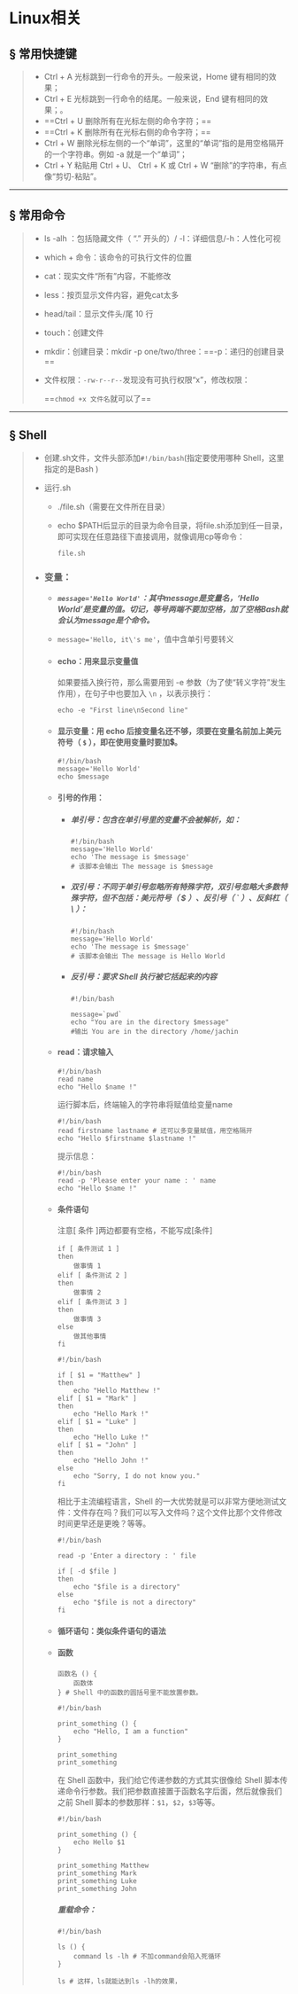# Linux相关

## &sect; 常用快捷键

> - Ctrl + A 光标跳到一行命令的开头。一般来说，Home 键有相同的效果；
> - Ctrl + E 光标跳到一行命令的结尾。一般来说，End 键有相同的效果；。
> - ==Ctrl + U 删除所有在光标左侧的命令字符；==
> - ==Ctrl + K 删除所有在光标右侧的命令字符；==
> - Ctrl + W 删除光标左侧的一个“单词”，这里的“单词”指的是用空格隔开的一个字符串。例如 -a 就是一个“单词”；
> - Ctrl + Y 粘贴用 Ctrl + U、 Ctrl + K 或 Ctrl + W “删除”的字符串，有点像“剪切-粘贴”。

------

## &sect; 常用命令

> - ls -alh ：包括隐藏文件（ “.” 开头的）/ -l：详细信息/-h：人性化可视
>
> - which + 命令：该命令的可执行文件的位置 
>
> - cat：现实文件“所有”内容，不能修改
>
> - less：按页显示文件内容，避免cat太多
>
> - head/tail：显示文件头/尾 10 行
>
> - touch：创建文件
>
> - mkdir：创建目录：mkdir -p one/two/three：==-p：递归的创建目录==
>
> - 文件权限：`-rw-r--r--`发现没有可执行权限“x”，修改权限：
>
>   ==`chmod +x 文件名`就可以了==

------



## &sect; Shell

> - 创建.sh文件，文件头部添加`#!/bin/bash`(指定要使用哪种 Shell，这里指定的是Bash )
>
> - 运行.sh
>
>   - ./file.sh（需要在文件所在目录）
>
>   - echo \$PATH后显示的目录为命令目录，将file.sh添加到任一目录，即可实现在任意路径下直接调用，就像调用cp等命令：
>
>     `file.sh`
>
> - ### **变量：**
>
>   - ***`message='Hello World'`：其中message是变量名，‘Hello World’是变量的值。切记，等号两端不要加空格，加了空格Bash就会认为message是个命令。***
>
>   - `message='Hello, it\'s me'`，值中含单引号要转义
>
>   - #### echo：用来显示变量值
>
>     如果要插入换行符，那么需要用到 -e 参数（为了使“转义字符”发生作用），在句子中也要加入 `\n` ，以表示换行：
>
>     ```shell
>     echo -e "First line\nSecond line"
>     ```
>
>   - #### 显示变量：用 echo 后接变量名还不够，须要在变量名前加上美元符号（ `$` ），即在使用变量时要加💲。
>
>     ```shell
>     #!/bin/bash
>     message='Hello World'
>     echo $message
>     ```
>
>   - #### 引号的作用：
>
>     - ##### 单引号：包含在单引号里的变量不会被解析，如：
>
>       ```shell
>       #!/bin/bash
>       message='Hello World'
>       echo 'The message is $message'
>       # 该脚本会输出 The message is $message
>       ```
>
>     - ##### 双引号：不同于单引号忽略所有特殊字符，双引号忽略大多数特殊字符，但不包括：美元符号（ $ ）、反引号（ ` ）、反斜杠（ \ ）：
>
>       ```shell
>       #!/bin/bash
>       message='Hello World'
>       echo 'The message is $message'
>       # 该脚本会输出 The message is Hello World
>       ```
>
>     - ##### 反引号：要求 Shell 执行被它括起来的内容
>
>       ```shell
>       #!/bin/bash
>       
>       message=`pwd`
>       echo "You are in the directory $message"
>       #输出	You are in the directory /home/jachin
>       ```
>
>   - #### read：请求输入
>
>     ```shell
>     #!/bin/bash
>     read name
>     echo "Hello $name !"
>     ```
>
>     运行脚本后，终端输入的字符串将赋值给变量name
>
>     ```shell
>     #!/bin/bash
>     read firstname lastname # 还可以多变量赋值，用空格隔开
>     echo "Hello $firstname $lastname !"
>     
>     ```
>
>     提示信息：
>
>     ```shell
>     #!/bin/bash
>     read -p 'Please enter your name : ' name
>     echo "Hello $name !"
>     ```
>
>   - #### 条件语句
>
>     注意[ 条件 ]两边都要有空格，不能写成[条件]
>
>     ```shell
>     if [ 条件测试 1 ]
>     then
>         做事情 1
>     elif [ 条件测试 2 ]
>     then
>         做事情 2
>     elif [ 条件测试 3 ]
>     then
>         做事情 3
>     else
>         做其他事情
>     fi
>     ```
>
>     ```shell
>     #!/bin/bash
>     
>     if [ $1 = "Matthew" ]
>     then
>         echo "Hello Matthew !"
>     elif [ $1 = "Mark" ]
>     then
>         echo "Hello Mark !"
>     elif [ $1 = "Luke" ]
>     then
>         echo "Hello Luke !"
>     elif [ $1 = "John" ]
>     then
>         echo "Hello John !"
>     else
>         echo "Sorry, I do not know you."
>     fi
>     ```
>
>     相比于主流编程语言，Shell 的一大优势就是可以非常方便地测试文件：文件存在吗？我们可以写入文件吗？这个文件比那个文件修改时间更早还是更晚？等等。
>
>     ```shell
>     #!/bin/bash
>     
>     read -p 'Enter a directory : ' file
>     
>     if [ -d $file ]
>     then
>         echo "$file is a directory"
>     else
>         echo "$file is not a directory"
>     fi
>     ```
>
>   - #### 循环语句：类似条件语句的语法
>
>   - #### 函数
>
>     ```shell
>     函数名 () {
>         函数体
>     } # Shell 中的函数的圆括号里不能放置参数。
>     ```
>
>     ```shell
>     #!/bin/bash
>     
>     print_something () {
>         echo "Hello, I am a function"
>     }
>     
>     print_something
>     print_something
>     ```
>
>     在 Shell 函数中，我们给它传递参数的方式其实很像给 Shell 脚本传递命令行参数。我们把参数直接置于函数名字后面，然后就像我们之前 Shell 脚本的参数那样：`$1`，`$2`，`$3`等等。
>
>     ```shell
>     #!/bin/bash
>     
>     print_something () {
>         echo Hello $1
>     }
>     
>     print_something Matthew
>     print_something Mark
>     print_something Luke
>     print_something John
>     ```
>
>     ##### 重载命令：
>
>     ```shell
>     #!/bin/bash
>     
>     ls () {
>         command ls -lh # 不加command会陷入死循环
>     }
>     
>     ls # 这样，ls就能达到ls -lh的效果，
>     ```
>
>     

